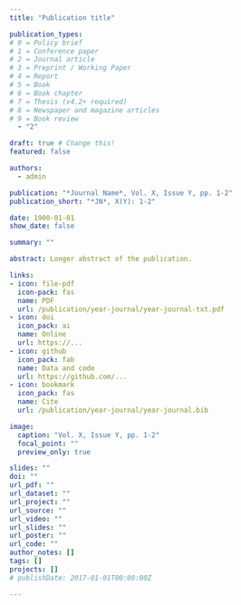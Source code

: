 ```yaml
---
title: "Publication title"

publication_types:
# 0 = Policy brief
# 1 = Conference paper
# 2 = Journal article
# 3 = Preprint / Working Paper
# 4 = Report
# 5 = Book
# 6 = Book chapter
# 7 = Thesis (v4.2+ required)
# 8 = Newspaper and magazine articles
# 9 = Book review
  - "2"

draft: true # Change this!
featured: false

authors:
  - admin

publication: "*Journal Name*, Vol. X, Issue Y, pp. 1-2"
publication_short: "*JN*, X(Y): 1-2"

date: 1900-01-01
show_date: false

summary: ""

abstract: Longer abstract of the publication.

links:
- icon: file-pdf
  icon-pack: fas
  name: PDF
  url: /publication/year-journal/year-journal-txt.pdf
- icon: doi
  icon_pack: ai
  name: Online
  url: https://...
- icon: github
  icon_pack: fab
  name: Data and code
  url: https://github.com/...
- icon: bookmark
  icon_pack: fas
  name: Cite
  url: /publication/year-journal/year-journal.bib

image:
  caption: "Vol. X, Issue Y, pp. 1-2"
  focal_point: ""
  preview_only: true

slides: ""
doi: ""
url_pdf: ""
url_dataset: ""
url_project: ""
url_source: ""
url_video: ""
url_slides: ""
url_poster: ""
url_code: ""
author_notes: []
tags: []
projects: []
# publishDate: 2017-01-01T00:00:00Z

---
```

